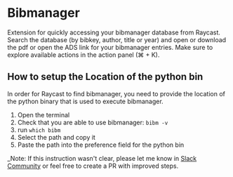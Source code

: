 # Bibmanager

Extension for quickly accessing your bibmanager database from Raycast. Search the database (by bibkey, author, title or year) and open or download the pdf or open the ADS link for your bibmanager entries.
Make sure to explore available actions in the action panel (⌘ + K).

## How to setup the Location of the python bin

In order for Raycast to find bibmanager, you need to provide the location of the python binary that is used to execute bibmanager. 

1. Open the terminal
2. Check that you are able to use bibmanager: `bibm -v`
3. run `which bibm` 
4. Select the path and copy it
5. Paste the path into the preference field for the python bin

_Note: If this instruction wasn't clear, please let me know in [Slack Community](https://raycast.com/community) or feel free to create a PR with improved steps.